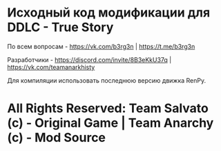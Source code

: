 # Исходный код модификации для DDLC - True Story
 
По всем вопросам - https://vk.com/b3rg3n | https://t.me/b3rg3n

Разработчики - https://discord.com/invite/8B3eKkU37q | https://vk.com/teamanarkhisty

Для компиляции использовать последнюю версию движка RenPy.

# All Rights Reserved: Team Salvato (c) - Original Game | Team Anarchy (c) - Mod Source
